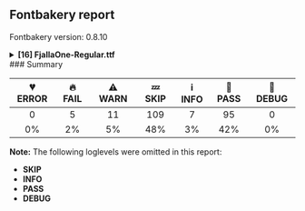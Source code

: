 ## Fontbakery report

Fontbakery version: 0.8.10

<details><summary><b>[16] FjallaOne-Regular.ttf</b></summary><div><details><summary>🔥 <b>FAIL:</b> Copyright notices match canonical pattern in fonts (<a href="https://font-bakery.readthedocs.io/en/stable/fontbakery/profiles/googlefonts.html#com.google.fonts/check/font_copyright">com.google.fonts/check/font_copyright</a>)</summary><div>


* 🔥 **FAIL** Name Table entry: Copyright notices should match a pattern similar to: "Copyright 2019 The Familyname Project Authors (git url)"
But instead we have got:
"Copyright (c) 2012-2017, Sorkin Type Co (www.sorkintype.com)
with Reserved Font Name "Fjalla" and Fjalla "One"" [code: bad-notice-format]
</div></details><details><summary>🔥 <b>FAIL:</b> Name table entries should not contain line-breaks. (<a href="https://font-bakery.readthedocs.io/en/stable/fontbakery/profiles/googlefonts.html#com.google.fonts/check/name/line_breaks">com.google.fonts/check/name/line_breaks</a>)</summary><div>


* 🔥 **FAIL** Name entry COPYRIGHT_NOTICE on platform WINDOWS contains a line-break. [code: line-break]
</div></details><details><summary>🔥 <b>FAIL:</b> Check if the vertical metrics of a family are similar to the same family hosted on Google Fonts. (<a href="https://font-bakery.readthedocs.io/en/stable/fontbakery/profiles/googlefonts.html#com.google.fonts/check/vertical_metrics_regressions">com.google.fonts/check/vertical_metrics_regressions</a>)</summary><div>


* 🔥 **FAIL** FjallaOne Regular: OS/2 sTypoAscender is 2096 when it should be 2066 [code: bad-typo-ascender]
* 🔥 **FAIL** FjallaOne Regular: hhea Ascender is 2096 when it should be 2066 [code: bad-hhea-ascender]
</div></details><details><summary>🔥 <b>FAIL:</b> Checking OS/2 usWinAscent & usWinDescent. (<a href="https://font-bakery.readthedocs.io/en/stable/fontbakery/profiles/universal.html#com.google.fonts/check/family/win_ascent_and_descent">com.google.fonts/check/family/win_ascent_and_descent</a>)</summary><div>


* 🔥 **FAIL** OS/2.usWinAscent value should be equal or greater than 2702, but got 2196 instead [code: ascent]
</div></details><details><summary>🔥 <b>FAIL:</b> Space and non-breaking space have the same width? (<a href="https://font-bakery.readthedocs.io/en/stable/fontbakery/profiles/universal.html#com.google.fonts/check/whitespace_widths">com.google.fonts/check/whitespace_widths</a>)</summary><div>


* 🔥 **FAIL** Space and non-breaking space have differing width: The space glyph named space is 442 font units wide, non-breaking space named (uni00A0) is 0 font units wide, and both should be positive and the same. GlyphsApp has "Sidebearing arithmetic" (https://glyphsapp.com/tutorials/spacing) which allows you to set the non-breaking space width to always equal the space width. [code: different-widths]
</div></details><details><summary>⚠ <b>WARN:</b> Check copyright namerecords match license file. (<a href="https://font-bakery.readthedocs.io/en/stable/fontbakery/profiles/googlefonts.html#com.google.fonts/check/name/license">com.google.fonts/check/name/license</a>)</summary><div>


* ⚠ **WARN** Please consider using HTTPS URLs at name table entry [plat=3, enc=1, name=13] [code: http-in-description]
* ⚠ **WARN** For now we're still accepting http URLs, but you should consider using https instead.
 [code: http]
</div></details><details><summary>⚠ <b>WARN:</b> License URL matches License text on name table? (<a href="https://font-bakery.readthedocs.io/en/stable/fontbakery/profiles/googlefonts.html#com.google.fonts/check/name/license_url">com.google.fonts/check/name/license_url</a>)</summary><div>


* ⚠ **WARN** Please consider using HTTPS URLs at name table entry [plat=3, enc=1, name=13] [code: http-in-description]
* ⚠ **WARN** Please consider using HTTPS URLs at name table entry [plat=3, enc=1, name=13] [code: http-in-description]
* ⚠ **WARN** Please consider using HTTPS URLs at name table entry [plat=3, enc=1, name=13] [code: http-in-description]
* ⚠ **WARN** Please consider using HTTPS URLs at name table entry [plat=3, enc=1, name=14] [code: http-in-license-info]
* ⚠ **WARN** For now we're still accepting http URLs, but you should consider using https instead.
 [code: http]
</div></details><details><summary>⚠ <b>WARN:</b> Description strings in the name table must not exceed 200 characters. (<a href="https://font-bakery.readthedocs.io/en/stable/fontbakery/profiles/googlefonts.html#com.google.fonts/check/name/description_max_length">com.google.fonts/check/name/description_max_length</a>)</summary><div>


* ⚠ **WARN** A few name table entries with ID=10 (NameID.DESCRIPTION) are longer than 200 characters. Please check whether those entries are copyright notices mistakenly stored in the description string entries by a bug in an old FontLab version. If that's the case, then such copyright notices must be removed from these entries. [code: too-long]
</div></details><details><summary>⚠ <b>WARN:</b> Glyphs are similiar to Google Fonts version? (<a href="https://font-bakery.readthedocs.io/en/stable/fontbakery/profiles/googlefonts.html#com.google.fonts/check/production_glyphs_similarity">com.google.fonts/check/production_glyphs_similarity</a>)</summary><div>


* ⚠ **WARN** Following glyphs differ greatly from Google Fonts version:
	* A
	* Aacute
	* Acircumflex
	* Adieresis
	* Agrave
	* Atilde
	* B
	* Dcroat
	* E
	* Eacute
	* Ecircumflex
	* Edieresis
	* Egrave
	* Eth
	* Itilde
	* M
	* Ntilde
	* Oslash
	* Otilde
	* R
	* Racute
	* Rcaron
	* S
	* Scaron
	* Y
	* Yacute
	* Ydieresis
	* acircumflex
	* adieresis
	* ae
	* asciicircum
	* b
	* caron
	* ccedilla
	* circumflex
	* d
	* ecircumflex
	* eight
	* exclamdown
	* f
	* f_f
	* four
	* g
	* greater
	* guillemotright
	* guilsinglright
	* icircumflex
	* itilde
	* jcircumflex
	* k
	* lslash
	* m
	* multiply
	* nine
	* ocircumflex
	* oe
	* onehalf
	* onequarter
	* oslash
	* otilde
	* p
	* q
	* rcaron
	* s
	* scaron
	* six
	* t
	* thorn
	* three
	* threequarters
	* ucircumflex
	* udieresis
	* uni00AD
	* y
	* yacute
	* ydieresis and zcaron
</div></details><details><summary>⚠ <b>WARN:</b> Are there caret positions declared for every ligature? (<a href="https://font-bakery.readthedocs.io/en/stable/fontbakery/profiles/googlefonts.html#com.google.fonts/check/ligature_carets">com.google.fonts/check/ligature_carets</a>)</summary><div>


* ⚠ **WARN** This font lacks caret position values for ligature glyphs on its GDEF table. [code: lacks-caret-pos]
</div></details><details><summary>⚠ <b>WARN:</b> Is there kerning info for non-ligated sequences? (<a href="https://font-bakery.readthedocs.io/en/stable/fontbakery/profiles/googlefonts.html#com.google.fonts/check/kerning_for_non_ligated_sequences">com.google.fonts/check/kerning_for_non_ligated_sequences</a>)</summary><div>


* ⚠ **WARN** GPOS table lacks kerning info for the following non-ligated sequences:

	- f + f

	- f + i 

	- And i + l [code: lacks-kern-info]
</div></details><details><summary>⚠ <b>WARN:</b> Ensure fonts have ScriptLangTags declared on the 'meta' table. (<a href="https://font-bakery.readthedocs.io/en/stable/fontbakery/profiles/googlefonts.html#com.google.fonts/check/meta/script_lang_tags">com.google.fonts/check/meta/script_lang_tags</a>)</summary><div>


* ⚠ **WARN** This font file does not have a 'meta' table. [code: lacks-meta-table]
</div></details><details><summary>⚠ <b>WARN:</b> Check font contains no unreachable glyphs (<a href="https://font-bakery.readthedocs.io/en/stable/fontbakery/profiles/universal.html#com.google.fonts/check/unreachable_glyphs">com.google.fonts/check/unreachable_glyphs</a>)</summary><div>


* ⚠ **WARN** The following glyphs could not be reached by codepoint or substitution rules:

	- IJ_acutecomb

	- NULL

	- eight.lf

	- f_f_i

	- f_f_l

	- five.lf

	- four.lf

	- ij_acutecomb

	- nine.lf

	- one.lf

	- seven.lf

	- six.lf

	- three.lf

	- two.lf 

	- And zero.lf
 [code: unreachable-glyphs]
</div></details><details><summary>⚠ <b>WARN:</b> Check if each glyph has the recommended amount of contours. (<a href="https://font-bakery.readthedocs.io/en/stable/fontbakery/profiles/universal.html#com.google.fonts/check/contour_count">com.google.fonts/check/contour_count</a>)</summary><div>


* ⚠ **WARN** This font has a 'Soft Hyphen' character (codepoint 0x00AD) which is supposed to be zero-width and invisible, and is used to mark a hyphenation possibility within a word in the absence of or overriding dictionary hyphenation. It is mostly an obsolete mechanism now, and the character is only included in fonts for legacy codepage coverage. [code: softhyphen]
* ⚠ **WARN** This check inspects the glyph outlines and detects the total number of contours in each of them. The expected values are infered from the typical ammounts of contours observed in a large collection of reference font families. The divergences listed below may simply indicate a significantly different design on some of your glyphs. On the other hand, some of these may flag actual bugs in the font such as glyphs mapped to an incorrect codepoint. Please consider reviewing the design and codepoint assignment of these to make sure they are correct.

The following glyphs do not have the recommended number of contours:

	- Glyph name: uni00AD	Contours detected: 1	Expected: 0

	- Glyph name: multiply	Contours detected: 2	Expected: 1

	- Glyph name: aogonek	Contours detected: 3	Expected: 2

	- Glyph name: eogonek	Contours detected: 3	Expected: 2

	- Glyph name: uogonek	Contours detected: 2	Expected: 1

	- Glyph name: uni0197	Contours detected: 2	Expected: 1

	- Glyph name: ohorn	Contours detected: 3	Expected: 2

	- Glyph name: Uhorn	Contours detected: 2	Expected: 1

	- Glyph name: uhorn	Contours detected: 2	Expected: 1

	- Glyph name: uni01E4	Contours detected: 2	Expected: 1

	- Glyph name: Aringacute	Contours detected: 3	Expected: 4 or 5

	- Glyph name: uni0228	Contours detected: 2	Expected: 1

	- Glyph name: uni0229	Contours detected: 3	Expected: 2

	- Glyph name: uni0E3F	Contours detected: 5	Expected: 3

	- Glyph name: uni1EDB	Contours detected: 4	Expected: 3

	- Glyph name: uni1EDD	Contours detected: 4	Expected: 3

	- Glyph name: uni1EDF	Contours detected: 4	Expected: 3

	- Glyph name: uni1EE1	Contours detected: 4	Expected: 3

	- Glyph name: uni1EE3	Contours detected: 4	Expected: 3

	- Glyph name: uni1EE8	Contours detected: 3	Expected: 2

	- Glyph name: uni1EE9	Contours detected: 3	Expected: 2

	- Glyph name: uni1EEA	Contours detected: 3	Expected: 2

	- Glyph name: uni1EEB	Contours detected: 3	Expected: 2

	- Glyph name: uni1EEC	Contours detected: 3	Expected: 2

	- Glyph name: uni1EED	Contours detected: 3	Expected: 2

	- Glyph name: uni1EEE	Contours detected: 3	Expected: 2

	- Glyph name: uni1EEF	Contours detected: 3	Expected: 2

	- Glyph name: uni1EF0	Contours detected: 3	Expected: 2

	- Glyph name: uni1EF1	Contours detected: 3	Expected: 2

	- Glyph name: Uhorn	Contours detected: 2	Expected: 1

	- Glyph name: aogonek	Contours detected: 3	Expected: 2

	- Glyph name: eogonek	Contours detected: 3	Expected: 2

	- Glyph name: multiply	Contours detected: 2	Expected: 1

	- Glyph name: ohorn	Contours detected: 3	Expected: 2

	- Glyph name: uhorn	Contours detected: 2	Expected: 1

	- Glyph name: uni00AD	Contours detected: 1	Expected: 0

	- Glyph name: uni0197	Contours detected: 2	Expected: 1

	- Glyph name: uni01E4	Contours detected: 2	Expected: 1

	- Glyph name: uni0228	Contours detected: 2	Expected: 1

	- Glyph name: uni0229	Contours detected: 3	Expected: 2

	- Glyph name: uni0E3F	Contours detected: 5	Expected: 3

	- Glyph name: uni1EDB	Contours detected: 4	Expected: 3

	- Glyph name: uni1EDD	Contours detected: 4	Expected: 3

	- Glyph name: uni1EDF	Contours detected: 4	Expected: 3

	- Glyph name: uni1EE1	Contours detected: 4	Expected: 3

	- Glyph name: uni1EE3	Contours detected: 4	Expected: 3

	- Glyph name: uni1EE8	Contours detected: 3	Expected: 2

	- Glyph name: uni1EE9	Contours detected: 3	Expected: 2

	- Glyph name: uni1EEA	Contours detected: 3	Expected: 2

	- Glyph name: uni1EEB	Contours detected: 3	Expected: 2

	- Glyph name: uni1EEC	Contours detected: 3	Expected: 2

	- Glyph name: uni1EED	Contours detected: 3	Expected: 2

	- Glyph name: uni1EEE	Contours detected: 3	Expected: 2

	- Glyph name: uni1EEF	Contours detected: 3	Expected: 2

	- Glyph name: uni1EF0	Contours detected: 3	Expected: 2

	- Glyph name: uni1EF1	Contours detected: 3	Expected: 2 

	- And Glyph name: uogonek	Contours detected: 2	Expected: 1
 [code: contour-count]
</div></details><details><summary>⚠ <b>WARN:</b> Are there any misaligned on-curve points? (<a href="https://font-bakery.readthedocs.io/en/stable/fontbakery/profiles/<Section: Outline Correctness Checks>.html#com.google.fonts/check/outline_alignment_miss">com.google.fonts/check/outline_alignment_miss</a>)</summary><div>


* ⚠ **WARN** The following glyphs have on-curve points which have potentially incorrect y coordinates:

	* percent (U+0025): X=1290.5,Y=1.5 (should be at baseline 0?)

	* percent (U+0025): X=1510.0,Y=2.0 (should be at baseline 0?)

	* ampersand (U+0026): X=1125.0,Y=1.0 (should be at baseline 0?)

	* ampersand (U+0026): X=857.0,Y=1.0 (should be at baseline 0?)

	* zero (U+0030): X=400.5,Y=1707.0 (should be at cap-height 1708?)

	* one (U+0031): X=604.0,Y=1706.0 (should be at cap-height 1708?)

	* one (U+0031): X=605.0,Y=1707.0 (should be at cap-height 1708?)

	* seven (U+0037): X=36.0,Y=1709.0 (should be at cap-height 1708?)

	* seven (U+0037): X=816.0,Y=1709.0 (should be at cap-height 1708?)

	* eight (U+0038): X=389.5,Y=1709.5 (should be at cap-height 1708?)

	* eight (U+0038): X=645.5,Y=1709.5 (should be at cap-height 1708?)

	* Q (U+0051): X=645.0,Y=-1.0 (should be at baseline 0?)

	* g (U+0067): X=658.0,Y=1378.0 (should be at x-height 1377?)

	* g (U+0067): X=855.0,Y=1378.0 (should be at x-height 1377?)

	* o (U+006F): X=346.0,Y=1375.5 (should be at x-height 1377?)

	* o (U+006F): X=605.0,Y=1376.5 (should be at x-height 1377?)

	* copyright (U+00A9): X=878.5,Y=-1.0 (should be at baseline 0?)

	* onequarter (U+00BC): X=1199.0,Y=1709.0 (should be at cap-height 1708?)

	* onequarter (U+00BC): X=1381.0,Y=1709.0 (should be at cap-height 1708?)

	* onehalf (U+00BD): X=1199.0,Y=1709.0 (should be at cap-height 1708?)

	* onehalf (U+00BD): X=1381.0,Y=1709.0 (should be at cap-height 1708?)

	* threequarters (U+00BE): X=1385.0,Y=1709.0 (should be at cap-height 1708?)

	* threequarters (U+00BE): X=1567.0,Y=1709.0 (should be at cap-height 1708?)

	* Atilde (U+00C3): X=352.0,Y=2095.0 (should be at ascender 2096?)

	* Ntilde (U+00D1): X=430.0,Y=2095.0 (should be at ascender 2096?)

	* Otilde (U+00D5): X=406.0,Y=2095.0 (should be at ascender 2096?)

	* atilde (U+00E3): X=544.5,Y=1708.5 (should be at cap-height 1708?)

	* ntilde (U+00F1): X=593.5,Y=1708.5 (should be at cap-height 1708?)

	* otilde (U+00F5): X=561.5,Y=1708.5 (should be at cap-height 1708?)

	* cdotaccent (U+010B): X=275.0,Y=1706.0 (should be at cap-height 1708?)

	* cdotaccent (U+010B): X=588.0,Y=1706.0 (should be at cap-height 1708?)

	* edotaccent (U+0117): X=300.0,Y=1706.0 (should be at cap-height 1708?)

	* edotaccent (U+0117): X=613.0,Y=1706.0 (should be at cap-height 1708?)

	* gdotaccent (U+0121): X=335.0,Y=1706.0 (should be at cap-height 1708?)

	* gdotaccent (U+0121): X=648.0,Y=1706.0 (should be at cap-height 1708?)

	* Itilde (U+0128): X=146.0,Y=2095.0 (should be at ascender 2096?)

	* itilde (U+0129): X=343.5,Y=1708.5 (should be at cap-height 1708?)

	* iogonek (U+012F): X=99.0,Y=1706.0 (should be at cap-height 1708?)

	* iogonek (U+012F): X=412.0,Y=1706.0 (should be at cap-height 1708?)

	* Utilde (U+0168): X=421.0,Y=2095.0 (should be at ascender 2096?)

	* utilde (U+0169): X=593.5,Y=1708.5 (should be at cap-height 1708?)

	* zdotaccent (U+017C): X=187.0,Y=1706.0 (should be at cap-height 1708?)

	* zdotaccent (U+017C): X=500.0,Y=1706.0 (should be at cap-height 1708?)

	* uni0268 (U+0268): X=152.0,Y=1706.0 (should be at cap-height 1708?)

	* uni0268 (U+0268): X=465.0,Y=1706.0 (should be at cap-height 1708?)

	* uni02B9 (U+02B9): X=200.0,Y=2094.0 (should be at ascender 2096?)

	* uni02B9 (U+02B9): X=473.0,Y=2094.0 (should be at ascender 2096?)

	* uni02BE (U+02BE): X=651.0,Y=1707.0 (should be at cap-height 1708?)

	* tildecomb (U+0303): X=88.5,Y=1708.5 (should be at cap-height 1708?)

	* uni0307 (U+0307): X=-155.0,Y=1706.0 (should be at cap-height 1708?)

	* uni0307 (U+0307): X=158.0,Y=1706.0 (should be at cap-height 1708?)

	* pi (U+03C0): X=363.0,Y=1.0 (should be at baseline 0?)

	* pi (U+03C0): X=152.0,Y=1.0 (should be at baseline 0?)

	* uni1E41 (U+1E41): X=600.0,Y=1706.0 (should be at cap-height 1708?)

	* uni1E41 (U+1E41): X=913.0,Y=1706.0 (should be at cap-height 1708?)

	* uni1E45 (U+1E45): X=349.0,Y=1706.0 (should be at cap-height 1708?)

	* uni1E45 (U+1E45): X=662.0,Y=1706.0 (should be at cap-height 1708?)

	* uni1E4C (U+1E4C): X=406.0,Y=2095.0 (should be at ascender 2096?)

	* uni1E4D (U+1E4D): X=561.5,Y=1708.5 (should be at cap-height 1708?)

	* uni1E8F (U+1E8F): X=287.0,Y=1706.0 (should be at cap-height 1708?)

	* uni1E8F (U+1E8F): X=600.0,Y=1706.0 (should be at cap-height 1708?)

	* uni1EBC (U+1EBC): X=333.0,Y=2095.0 (should be at ascender 2096?)

	* uni1EBD (U+1EBD): X=544.5,Y=1708.5 (should be at cap-height 1708?)

	* uni1EE0 (U+1EE0): X=406.0,Y=2095.0 (should be at ascender 2096?)

	* uni1EE1 (U+1EE1): X=561.5,Y=1708.5 (should be at cap-height 1708?)

	* uni1EEE (U+1EEE): X=421.0,Y=2095.0 (should be at ascender 2096?)

	* uni1EEF (U+1EEF): X=593.5,Y=1708.5 (should be at cap-height 1708?)

	* uni1EF8 (U+1EF8): X=348.0,Y=2095.0 (should be at ascender 2096?)

	* uni1EF9 (U+1EF9): X=531.5,Y=1708.5 (should be at cap-height 1708?)

	* perthousand (U+2030): X=1290.5,Y=1.5 (should be at baseline 0?)

	* perthousand (U+2030): X=1510.0,Y=2.0 (should be at baseline 0?)

	* perthousand (U+2030): X=2080.5,Y=1.5 (should be at baseline 0?)

	* perthousand (U+2030): X=2300.0,Y=2.0 (should be at baseline 0?)

	* uni2042 (U+2042): X=825.0,Y=1709.0 (should be at cap-height 1708?)

	* uni2042 (U+2042): X=1047.0,Y=1709.0 (should be at cap-height 1708?)

	* fraction (U+2044): X=360.0,Y=1709.0 (should be at cap-height 1708?)

	* fraction (U+2044): X=542.0,Y=1709.0 (should be at cap-height 1708?)

	* oneeighth (U+215B): X=1199.0,Y=1709.0 (should be at cap-height 1708?)

	* oneeighth (U+215B): X=1381.0,Y=1709.0 (should be at cap-height 1708?)

	* oneeighth (U+215B): X=1936.5,Y=-2.0 (should be at baseline 0?)

	* threeeighths (U+215C): X=1385.0,Y=1709.0 (should be at cap-height 1708?)

	* threeeighths (U+215C): X=1567.0,Y=1709.0 (should be at cap-height 1708?)

	* threeeighths (U+215C): X=2122.5,Y=-2.0 (should be at baseline 0?)

	* fiveeighths (U+215D): X=192.0,Y=1707.0 (should be at cap-height 1708?)

	* fiveeighths (U+215D): X=853.0,Y=1707.0 (should be at cap-height 1708?)

	* fiveeighths (U+215D): X=1380.0,Y=1709.0 (should be at cap-height 1708?)

	* fiveeighths (U+215D): X=1562.0,Y=1709.0 (should be at cap-height 1708?)

	* fiveeighths (U+215D): X=2117.5,Y=-2.0 (should be at baseline 0?)

	* seveneighths (U+215E): X=1198.0,Y=1709.0 (should be at cap-height 1708?)

	* seveneighths (U+215E): X=1380.0,Y=1709.0 (should be at cap-height 1708?) 

	* And seveneighths (U+215E): X=1935.5,Y=-2.0 (should be at baseline 0?) [code: found-misalignments]
</div></details><details><summary>⚠ <b>WARN:</b> Do outlines contain any semi-vertical or semi-horizontal lines? (<a href="https://font-bakery.readthedocs.io/en/stable/fontbakery/profiles/<Section: Outline Correctness Checks>.html#com.google.fonts/check/outline_semi_vertical">com.google.fonts/check/outline_semi_vertical</a>)</summary><div>


* ⚠ **WARN** The following glyphs have semi-vertical/semi-horizontal lines:

	* eng (U+014B): L<<630.0,-116.0>--<631.0,0.0>>

	* question (U+003F): L<<386.0,557.0>--<387.0,760.0>>

	* questiondown (U+00BF): L<<630.0,832.0>--<629.0,629.0>>

	* trademark (U+2122): L<<35.0,1566.0>--<36.0,1725.0>>

	* uni00B5 (U+00B5): L<<117.0,-328.0>--<116.0,1377.0>>

	* uni019D (U+019D): L<<140.0,-116.0>--<141.0,1708.0>>

	* uni0233 (U+0233): L<<79.0,-420.0>--<80.0,-265.0>>

	* uni0261 (U+0261): L<<397.0,1377.0>--<855.0,1378.0>>

	* uni0272 (U+0272): L<<128.0,-116.0>--<129.0,0.0>>

	* uni028E (U+028E): L<<798.0,1352.0>--<797.0,1197.0>>

	* uni1E8F (U+1E8F): L<<79.0,-420.0>--<80.0,-265.0>>

	* uni1E9E (U+1E9E): L<<1120.0,598.0>--<1119.0,481.0>>

	* uni1E9E (U+1E9E): L<<854.0,449.0>--<855.0,637.0>>

	* uni1EF5 (U+1EF5): L<<79.0,-420.0>--<80.0,-265.0>>

	* uni1EF7 (U+1EF7): L<<79.0,-420.0>--<80.0,-265.0>>

	* uni1EF9 (U+1EF9): L<<79.0,-420.0>--<80.0,-265.0>>

	* y (U+0079): L<<79.0,-420.0>--<80.0,-265.0>>

	* yacute (U+00FD): L<<79.0,-420.0>--<80.0,-265.0>>

	* ycircumflex (U+0177): L<<79.0,-420.0>--<80.0,-265.0>>

	* ydieresis (U+00FF): L<<79.0,-420.0>--<80.0,-265.0>> 

	* And ygrave (U+1EF3): L<<79.0,-420.0>--<80.0,-265.0>> [code: found-semi-vertical]
</div></details><br></div></details>
### Summary

| 💔 ERROR | 🔥 FAIL | ⚠ WARN | 💤 SKIP | ℹ INFO | 🍞 PASS | 🔎 DEBUG |
|:-----:|:----:|:----:|:----:|:----:|:----:|:----:|
| 0 | 5 | 11 | 109 | 7 | 95 | 0 |
| 0% | 2% | 5% | 48% | 3% | 42% | 0% |

**Note:** The following loglevels were omitted in this report:
* **SKIP**
* **INFO**
* **PASS**
* **DEBUG**
